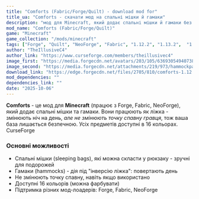 ```yaml
---
title: "Comforts (Fabric/Forge/Quilt) - download mod for"
title_ua: "Comforts - скачати мод на спальні мішки й гамаки"
description: "мод для Minecraft, який додає спальні мішки й гамаки без зміни точки спавну. Використовуйте портативні засоби сну в 16 кольорах"
mod_name: "Comforts (Fabric/Forge/Quilt)"
game: "Minecraft"
game_collection: "/mods/minecraft"
tags: ["Forge", "Quilt", "NeoForge", "Fabric", "1.12.2", "1.13.2",  "1.19", "1.20.1", "1.20", "1.21.4", "1.21.5"]
author: "TheIllusiveC4"
author_link: "https://www.curseforge.com/members/theillusivec4"
image_first: "https://media.forgecdn.net/avatars/203/105/636930549407382137.png"
image_second: "https://media.forgecdn.net/attachments/219/973/hammockpan.png"
download_link: "https://edge.forgecdn.net/files/2705/810/comforts-1.12.2-1.4.1.2.jar"
mod_dependencies: ""
dependencies_link: ""
date: "2025-10-06"
---
```


**Comforts** - це мод для **Minecraft** (працює з Forge, Fabric, NeoForge), який додає спальні мішки та гамаки. Вони працюють як ліжка - змінюють ніч на день, _*але не змінюють точку спавну гравця*_, тож ваша база лишається безпечною. Усіх предметів доступні в 16 кольорах. 
CurseForge

### Основні можливості

- Спальні мішки (sleeping bags), які можна скласти у рюкзаку - зручні для подорожей
- Гамаки (hammocks) - дія під "інверсію ліжка": повертають день
- Не змінюють точку спавну, навіть якщо використано
- Доступні 16 кольорів (можна фарбувати)
- Підтримка різних мод-лоадерів: Forge, Fabric, NeoForge
